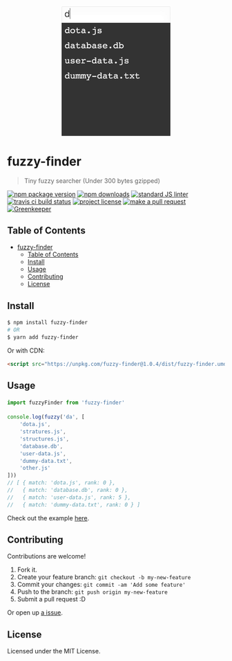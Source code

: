 <div align="center">
  <img width="50%" src="assets/demo.gif" alt=""/>
</div>

# fuzzy-finder

> Tiny fuzzy searcher (Under 300 bytes gzipped)

[![npm package version](https://img.shields.io/npm/v/fuzzy-finder.svg?style=flat-square)](https://npmjs.org/package/fuzzy-finder)
[![npm downloads](https://img.shields.io/npm/dm/fuzzy-finder.svg?style=flat-square)](https://npmjs.org/package/fuzzy-finder)
[![standard JS linter](https://img.shields.io/badge/code%20style-standard-brightgreen.svg?style=flat-square)](https://github.com/feross/standard)
[![travis ci build status](https://img.shields.io/travis/tiaanduplessis/fuzzy-finder.svg?style=flat-square)](https://travis-ci.org/tiaanduplessis/fuzzy-finder)
[![project license](https://img.shields.io/npm/l/fuzzy-finder.svg?style=flat-square)](https://github.com/tiaanduplessis/fuzzy-finder/blob/master/LICENSE)
[![make a pull request](https://img.shields.io/badge/PRs-welcome-brightgreen.svg?style=flat-square)](http://makeapullrequest.com)
[![Greenkeeper](https://badges.greenkeeper.io/tiaanduplessis/fuzzy-finder.svg)](https://greenkeeper.io)

## Table of Contents

- [fuzzy-finder](#fuzzy-finder)
  - [Table of Contents](#table-of-contents)
  - [Install](#install)
  - [Usage](#usage)
  - [Contributing](#contributing)
  - [License](#license)

## Install

```sh
$ npm install fuzzy-finder
# OR
$ yarn add fuzzy-finder
```

Or with CDN:

```html
<script src="https://unpkg.com/fuzzy-finder@1.0.4/dist/fuzzy-finder.umd.js"></script>
```

## Usage

```js
import fuzzyFinder from 'fuzzy-finder'

console.log(fuzzy('da', [
    'dota.js',
    'stratures.js',
    'structures.js',
    'database.db',
    'user-data.js',
    'dummy-data.txt',
    'other.js'
]))
// [ { match: 'dota.js', rank: 0 },
//   { match: 'database.db', rank: 0 },
//   { match: 'user-data.js', rank: 5 },
//   { match: 'dummy-data.txt', rank: 0 } ]
```

Check out the example [here](https://codepen.io/tiaan/full/ayYZaM/).

## Contributing

Contributions are welcome!

1. Fork it.
2. Create your feature branch: `git checkout -b my-new-feature`
3. Commit your changes: `git commit -am 'Add some feature'`
4. Push to the branch: `git push origin my-new-feature`
5. Submit a pull request :D

Or open up [a issue](https://github.com/tiaanduplessis/fuzzy-finder/issues).

## License

Licensed under the MIT License.
